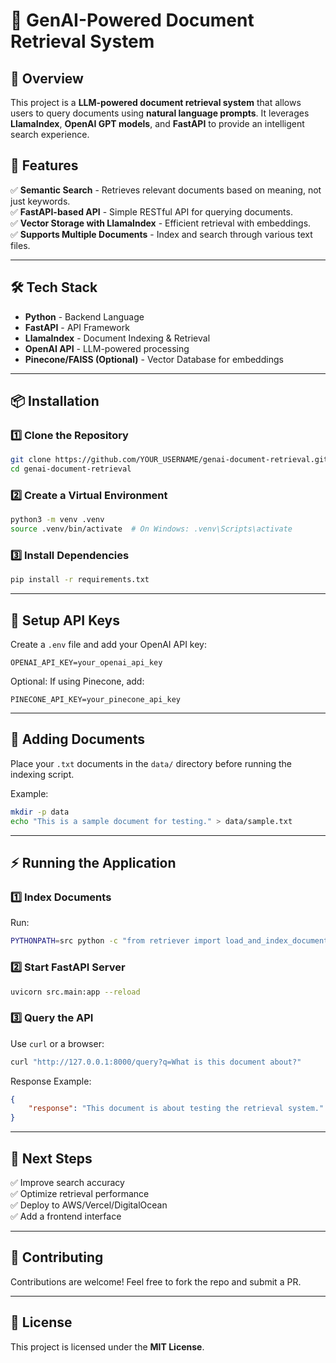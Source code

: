 # 🧠 GenAI-Powered Document Retrieval System

## 📌 Overview
This project is a **LLM-powered document retrieval system** that allows users to query documents using **natural language prompts**. It leverages **LlamaIndex**, **OpenAI GPT models**, and **FastAPI** to provide an intelligent search experience.

## 🚀 Features
✅ **Semantic Search** - Retrieves relevant documents based on meaning, not just keywords.  
✅ **FastAPI-based API** - Simple RESTful API for querying documents.  
✅ **Vector Storage with LlamaIndex** - Efficient retrieval with embeddings.  
✅ **Supports Multiple Documents** - Index and search through various text files.  

---

## 🛠️ Tech Stack
- **Python** - Backend Language
- **FastAPI** - API Framework
- **LlamaIndex** - Document Indexing & Retrieval
- **OpenAI API** - LLM-powered processing
- **Pinecone/FAISS (Optional)** - Vector Database for embeddings

---

## 📦 Installation

### **1️⃣ Clone the Repository**
```bash
git clone https://github.com/YOUR_USERNAME/genai-document-retrieval.git
cd genai-document-retrieval
```

### **2️⃣ Create a Virtual Environment**
```bash
python3 -m venv .venv
source .venv/bin/activate  # On Windows: .venv\Scripts\activate
```

### **3️⃣ Install Dependencies**
```bash
pip install -r requirements.txt
```

---

## 🔑 **Setup API Keys**
Create a `.env` file and add your OpenAI API key:
```plaintext
OPENAI_API_KEY=your_openai_api_key
```

Optional: If using Pinecone, add:
```plaintext
PINECONE_API_KEY=your_pinecone_api_key
```

---

## 📂 **Adding Documents**
Place your `.txt` documents in the `data/` directory before running the indexing script.

Example:
```bash
mkdir -p data
echo "This is a sample document for testing." > data/sample.txt
```

---

## ⚡ **Running the Application**
### **1️⃣ Index Documents**
Run:
```bash
PYTHONPATH=src python -c "from retriever import load_and_index_documents; load_and_index_documents()"
```

### **2️⃣ Start FastAPI Server**
```bash
uvicorn src.main:app --reload
```

### **3️⃣ Query the API**
Use `curl` or a browser:
```bash
curl "http://127.0.0.1:8000/query?q=What is this document about?"
```
Response Example:
```json
{
    "response": "This document is about testing the retrieval system."
}
```

---

## 📌 **Next Steps**
✅ Improve search accuracy  
✅ Optimize retrieval performance  
✅ Deploy to AWS/Vercel/DigitalOcean  
✅ Add a frontend interface  

---

## 🤝 **Contributing**
Contributions are welcome! Feel free to fork the repo and submit a PR.

---

## 📜 **License**
This project is licensed under the **MIT License**.
```